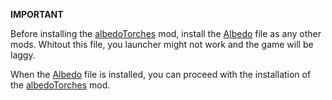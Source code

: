 **IMPORTANT**

Before installing the [albedoTorches](https://github.com/SPYR0999/A3R0CR4FT/blob/main/mods/albedoTorches/AlbedoTorches-1.1.2.jar) mod, install the [Albedo](https://github.com/SPYR0999/A3R0CR4FT/blob/main/mods/albedoTorches/albedo-1.12.2-1.1.0.jar) file as any other mods.
Whitout this file, you launcher might not work and the game will be laggy.

When the [Albedo](https://github.com/SPYR0999/A3R0CR4FT/blob/main/mods/albedoTorches/albedo-1.12.2-1.1.0.jar) file is installed, you can proceed with the installation of the [albedoTorches](https://github.com/SPYR0999/A3R0CR4FT/blob/main/mods/albedoTorches/AlbedoTorches-1.1.2.jar) mod.
